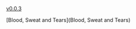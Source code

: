 
[v0.0.3](https://github.com/littleflute/m55/edit/master/Johnny%20Cash/readme.md)

[Blood, Sweat and Tears](Blood, Sweat and Tears)
